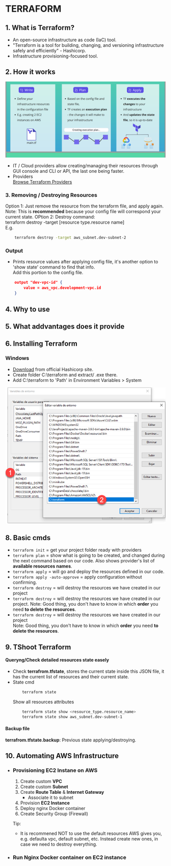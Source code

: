# TERRAFORM  

## 1. What is Terraform?  
* An open-source infrastructure as code (IaC) tool.
* "Terraform is a tool for building, changing, and versioning infrastructure safely and efficiently" - Hashicorp.
* Infrastructure provisioning-focused tool.  
## 2. How it works  

![](./_terra-images/How_TF_works.png)
 * IT / Cloud providers allow creating/managing their resources through GUI console and CLI or API, the last one being faster.  
 * Providers  
 [Browse Terraform Providers](https://registry.terraform.io/browse/providers)  

### 3. Removing / Destroying Resources
Option 1: Just remove the resource from the terraform file, and apply again.  
Note: This is **recommended** because your config file will correspond  your current state.
OPtion 2:  Destroy command:  
terraform destroy -target [resource type.resource name]  
E.g.
```bash
    terraform destroy -target aws_subnet.dev-subnet-2
```
### Output
- Prints resource values after applying config file, it's another option to 'show state' command to find that info.  
Add this portion to the config file.
```json
    output "dev-vpc-id" {
        value = aws_vpc.development-vpc.id
    }
```
## 4. Why to use  
## 5. What addvantages does it provide  
## 6. Installing Terraform  
### Windows  
* [Download](https://developer.hashicorp.com/terraform/install) from official Hashicorp site.  
* Create folder C:\terraform and extract/ .exe there.
* Add C:\terraform to 'Path' in Environment Variables > System  

![](/IaC/Terraform/_terra-images/Terra_path_EnvVar_Win.png)


## 8. Basic cmds  
- `terraform init` = get your project folder ready with providers
- `terraform plan` = show what is going to be created, and changed during the next command based on our code.
Also shows provider's list of **available resources names**.  
- `terraform apply` = will go and deploy the resources defined in our code.
- `terraform apply -auto-approve` = apply configuration without confirming.
- `terraform destroy` = will destroy the resources we have created in our project  
- `terraform destroy` = will destroy the resources we have created in our project.
Note: Good thing, you don't have to know in which **order** you need **to delete the resources**.
- `terraform destroy` = will destroy the resources we have created in our project  
Note: Good thing, you don't have to know in which **order** you need **to delete the resources**.

## 9. TShoot Terraform  
#### Queryng/Check detailed resources state easely  
- Check **terrafrom.tfstate**, stores the current state inside this JSON file, it has the current list of resources and their current state.  
- State cmd
    ```bash
        terraform state
    ```
    Show all resources attributes
    ```bash    
        terraform state show <resource_type.resource_name>
        terraform state show aws_subnet.dev-subnet-1
    ```

#### Backup file 
**terrafrom.tfstate.backup**: Previous state applying/destroying.

## 10. Automating AWS Infrastructure  
* ### Provisioning EC2 Instane on AWS  
    1. Create custom **VPC**
    2. Create custom **Subnet**
    3. Create **Route Table** & **Internet Gateway**  
         - Associate it to subnet
    4. Provision **EC2 Instance**
    5. Deploy nginx Docker container
    6. Create Security Group (Firewall)

    Tip:
    * It is recommened NOT to use the default resources AWS gives you, e.g. defaulta vpc, default subnet, etc. Instead create new ones, in case we need to destroy everything.  
* ### Run Nginx Docker container on EC2 instance


